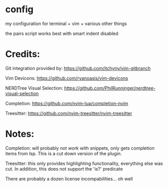 # config
my configuration for terminal + vim + various other things

the pairs script works best with smart indent disabled

# Credits:
Git integration provided by:
https://github.com/itchyny/vim-gitbranch

Vim Devicons:
https://github.com/ryanoasis/vim-devicons

NERDTree Visual Selection:
https://github.com/PhilRunninger/nerdtree-visual-selection

Completion:
https://github.com/nvim-lua/completion-nvim

Treesitter:
https://github.com/nvim-treesitter/nvim-treesitter

# Notes:
Completion: will probably not work with snippets, only gets completion items from lsp. This is a cut down version of the plugin.

Treesitter: this only provides highlighting functionality, everything else was cut. In addition, this does not support the 'is?' predicate

There are probably a dozen license incompabilities... oh well
